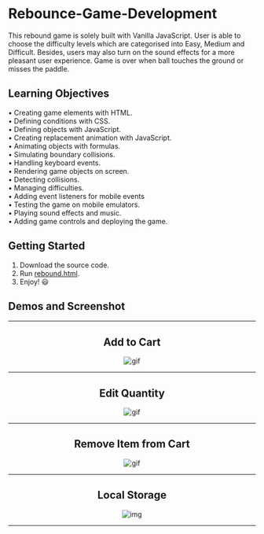 # Rebounce-Game-Development
This rebound game is solely built with Vanilla JavaScript. User is able to choose the difficulty levels which are categorised into Easy, Medium and Difficult. Besides, users may also turn on the sound effects for a more pleasant user experience. Game is over when ball touches the ground or misses the paddle.

## Learning Objectives  
  •	Creating game elements with HTML.
  <br> •	Defining conditions with CSS.
  <br> •	Defining objects with JavaScript.
  <br> •	Creating replacement animation with JavaScript.
  <br> •	Animating objects with formulas.
  <br> •	Simulating boundary collisions.
  <br> •	Handling keyboard events.
  <br> •	Rendering game objects on screen.
  <br> •	Detecting collisions.
  <br> •	Managing difficulties.
  <br> •  Adding event listeners for mobile events
  <br> •	Testing the game on mobile emulators.
  <br> •	Playing sound effects and music. 
  <br> •	Adding game controls and deploying the game. 


## Getting Started
1. Download the source code. 
2. Run [rebound.html](/Rebounce-Game-Development/rebound.html).
3. Enjoy! 😃 


## Demos and Screenshot 

-----

<div align="center">
  <h2>Add to Cart</h2>
<img src="images/additems.gif" alt="gif">
</div>

-----

<div align="center">
  <h2>Edit Quantity</h2>
<img src="images/editquantity.gif" alt="gif">
</div>

-----

<div align="center">
  <h2>Remove Item from Cart</h2>
<img src="images/removeitem.gif" alt="gif">
</div>

-----

<div align="center">
  <h2>Local Storage</h2>
<img src="images/localstorage.PNG" alt="img">
</div>

-----
